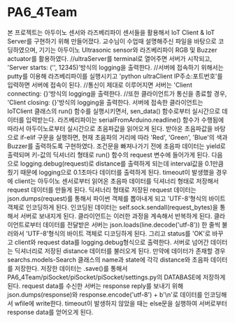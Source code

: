 # PA6_4Team
본 프로젝트는 아두이노 센서와 라즈베리파이 센서들을 활용해서 IoT Client & IoT Server를 구현하기 위해 만들어졌다.
교수님이 수업때 설명해주신 파일을 바탕으로 코딩하였으며, 기기는 아두이노 Ultrasonic sensor와 라즈베리파이 RGB 및 Buzzer actuator를 활용하였다.
//ultraServer를 terminal로 열어주면 서버가 시작되고, 'Server starts: ('', 12345)'방식의 logging을 출력한다.
//서버에 접속하기 위해서는 putty를 이용해 라즈베리파이를 실행시키고 'python ultraClient IP주소:포트번호'를 입력하면 서버에 접속이 된다.
//통신이 제대로 이루어지면 서버는 'Client connecting: {}'방식의 logging을 출력한다.
//또한 클라이언트가 통신을 종료할 경우, 'Client closing: {}'방식의 logging을 출력한다.
서버에 접속한 클라이언트는 IoTClient 클래스의 run() 함수를 실행시키면서, sen_data() 함수로부터 실시간으로 데이터를 입력받는다.
라즈베리파이는 serialFromArduino.readline() 함수가 수행됨에 따라서 아두이노로부터 실시간으로 초음파값을 읽어오게 된다.
받아온 초음파값을 바탕으로 if-elif 구문을 실행하면, 현재 초음파의 거리에 따라 'Red', 'Green', 'Blue'의 색과 Buzzer를 출력하도록 구현하였다.
조건문을 빠져나가기 전에 초음파 데이터는 yield로 출력되며 키-값의 딕셔너리 형태로 run() 함수의 request 변수에 들어가게 된다.
다음으로 logging.debug(request)로 distance를 출력하게 되는데 interval값을 0.1만큼 줬기 때문에 logging으로 0.1초마다 데이터를 출력하게 된다.
timeout이 발생했을 경우에 client는 아두이노 센서로부터 읽어온 초음파 데이터를 딕셔너리 형태로 저장해서 request 데이터를 만들게 된다.
딕셔너리 형태로 저장된 request 데이터는 json.dumps(request)를 통해서 파이썬 객체를 뽑아내게 되고 'UTF-8'형식의 바이트 객체로 인코딩하게 된다.
인코딩된 데이터는 self.sock.sendall(request_bytes)을 통해서 서버로 보내지게 된다. 클라이언트는 이러한 과정을 계속해서 반복하게 된다.
클라이언트로부터 데이터를 전달받은 서버는 json.loads(line.decode('utf-8')) 한 줄씩 불러와서 'UTF-8'형식의 바이트 객체로 디코딩하게 된다.
그리고 status를 'OK'로 바꾸고 client와 request data를 logging.debug형식으로 출력한다.
서버로 넘어간 데이터는 딕셔너리로 저장된 distance 데이터를 불러오게 된다.
만약에 데이터가 존재할 경우 searchs.models-Search 클래스의 name과 state에 각각 distance와 초음파 데이터를 저장한다.
저장한 데이터는 .save()를 통해서 PA6_4Team/piSocket/piSocket/piSocket/settings.py의 DATABASE에 저장하게 된다.
request data를 수신한 서버는 response reply를 보내기 위해 json.dumps(response)와 response.encode('utf-8') + b'\n'로 데이터를 인코딩해서 wfile에 write한다.
timeout이 발생하지 않았을 때는 else문을 실행하여 서버로부터 response data를 얻어오게 된다.
